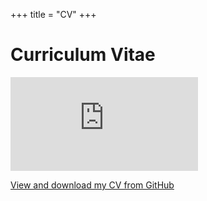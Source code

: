 +++
title = "CV"
+++

# Curriculum Vitae

<html>
  <head>
  <embed src="https://github.com/SLAC-Gamma-Rays/MariaDainotti.github.io/blob/main/_assets/CV-15-July-2024_FINAL.pdf" type="application/pdf" />
  </head>
</html>

[View and download my CV from GitHub](https://github.com/SLAC-Gamma-Rays/MariaDainotti.github.io/blob/main/_assets/CV-15-July-2024_FINAL.pdf)